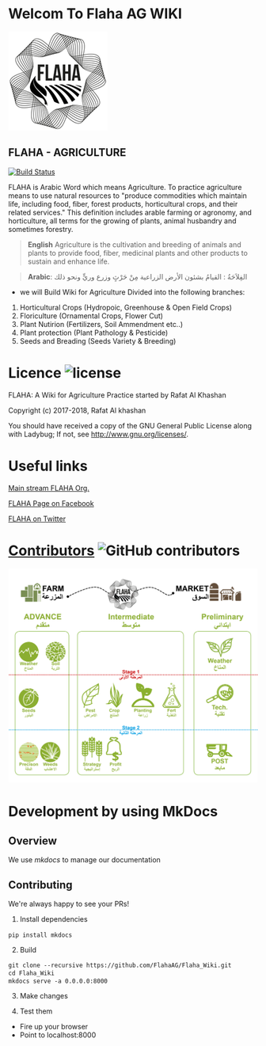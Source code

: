 # Welcom To Flaha AG WIKI
![alt text](https://github.com/FlahaAG/Flaha_Wiki/blob/master/docs/img/logo.png "FLAHA Logo")

## FLAHA - AGRICULTURE

[![Build Status](https://travis-ci.com/FlahaAG/Flaha_Wiki.svg?branch=master)](https://travis-ci.com/FlahaAG/Flaha_Wiki)



FLAHA is Arabic Word which means Agriculture. To practice agriculture means to use natural resources to "produce commodities which maintain life, including food, fiber, forest products, horticultural crops, and their related services." This definition includes arable farming or agronomy, and horticulture, all terms for the growing of plants, animal husbandry and sometimes forestry.


> **English** Agriculture is the cultivation and breeding of animals and plants to provide food, fiber, medicinal plants and other products to sustain and enhance life.


> **Arabic**: الفِلاَحَةُ : القيامُ بشئون الأرض الزراعية مِنْ حَرْثٍ وزرع وريٍّ ونحو ذلك


- we will Build Wiki for Agriculture Divided into the following branches: 
1. Horticultural Crops (Hydropoic, Greenhouse & Open Field Crops)
2. Floriculture (Ornamental Crops, Flower Cut)
3. Plant Nutirion (Fertilizers, Soil Ammendment etc..)
4. Plant protection (Plant Pathology & Pesticide)
5. Seeds and Breading (Seeds Variety & Breeding)


Licence ![license](https://img.shields.io/github/license/FlahaAG/Flaha_Wiki.svg?style=plastic)
========================================
FLAHA: A Wiki for Agriculture Practice started by Rafat Al Khashan
 
Copyright (c) 2017-2018, Rafat Al khashan

You should have received a copy of the GNU General Public License along with Ladybug; If not, see <http://www.gnu.org/licenses/>.
 



Useful links
========================================
[Main stream FLAHA Org.](http://www.flaha.org)

[FLAHA Page on Facebook](https://www.facebook.com/Flaha.Ag/)

[FLAHA on Twitter](https://twitter.com/Flaha_Ag)

[Contributors](https://github.com/FlahaAG/Flaha_Wiki/graphs/contributors) 
![GitHub contributors](https://img.shields.io/github/contributors/FlahaAG/Flaha_Wiki.svg)
========================================

![alt text](https://github.com/FlahaAG/Flaha_Wiki/blob/master/docs/img/stage_fl.png "FLAHA Strategy Logo")

Development by using MkDocs
========================================
## Overview

We use *mkdocs* to manage our documentation

## Contributing

We're always happy to see your PRs!

1) Install dependencies

```pip install mkdocs```

2) Build
```
git clone --recursive https://github.com/FlahaAG/Flaha_Wiki.git
cd Flaha_Wiki
mkdocs serve -a 0.0.0.0:8000
```
3) Make changes

4) Test them

- Fire up your browser 
- Point to localhost:8000
